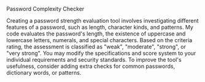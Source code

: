 
Password Complexity Checker

Creating a password strength evaluation tool involves investigating different features of a password, such as length, character kinds, and patterns.
My code evaluates the password's length, the existence of uppercase and lowercase letters, numerals, and special characters. Based on the criteria rating, the assessment is classified as "weak", "moderate", "strong", or "very strong".
You may modify the specifications and score system to your individual requirements and security standards. To improve the tool's usefulness, consider adding extra checks for common passwords, dictionary words, or patterns.

